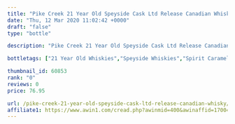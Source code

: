 ```yaml
---
title: "Pike Creek 21 Year Old Speyside Cask Ltd Release Canadian Whisky"
date: "Thu, 12 Mar 2020 11:02:42 +0000"
draft: "false"
type: "bottle"

description: "Pike Creek 21 Year Old Speyside Cask Ltd Release Canadian Whisky is a 21 year old whisky (located in the Speyside region). The best price currently available is from The Whisky Exchange for only £76.95 we don't have any review data for this  whisky yet, let us know what you think in the comments below."

bottletags: ["21 Year Old Whiskies","Speyside Whiskies","Spirit Caramel (E150A)","Whiskies may contain Spirit Caramel (E150A)"]

thumbnail_id: 60853
rank: "0"
reviews: 0
price: 76.95

url: /pike-creek-21-year-old-speyside-cask-ltd-release-canadian-whisky/
affiliate1: https://www.awin1.com/cread.php?awinmid=400&awinaffid=170041&clickref=&p=https://www.thewhiskyexchange.com/p/44004/pike-creek-21-year-old-speyside-cask-ltd-release
---
```



